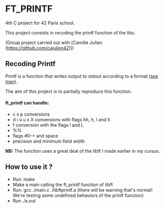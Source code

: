 # FT_PRINTF

4th C project for 42 Paris school.

This project consists in recoding the printf function of the libc.

(Group project carried out with [Camille Julien (https://github.com/cajulien42)])

## Recoding Printf

Printf is a function that writes output to stdout according to a format [(see man)](https://linux.die.net/man/3/printf).

The aim of this project is to partially reproduce this function.

#### ft_printf can handle:
<ul>
<li>c s p conversions</li>
<li>d i o u x X conversions with flags hh, h, l and ll</li>
<li>f conversion with the flags l and L</li>
<li>%%</li>
<li>flags #0-+ and space</li>
<li>precision and minimum field width</li>
</ul>

<b>NB:</b> The function uses a great deal of the libft I made earlier in my cursus.

## How to use it ?

<ul>
<li>Run: make</li>
<li>Make a main calling the ft_printf function of libft </li>
<li>Run: gcc ./main.c ./libftprintf.a (there will be warning that's normal! We're testing some undefined behaviors of the printf function)</li>
<li>Run ./a.out</li>
</ul>
